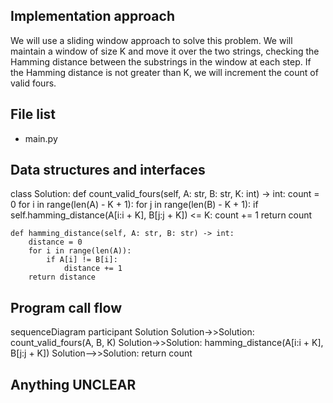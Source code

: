 ## Implementation approach

We will use a sliding window approach to solve this problem. We will maintain a window of size K and move it over the two strings, checking the Hamming distance between the substrings in the window at each step. If the Hamming distance is not greater than K, we will increment the count of valid fours.

## File list

- main.py

## Data structures and interfaces


class Solution:
    def count_valid_fours(self, A: str, B: str, K: int) -> int:
        count = 0
        for i in range(len(A) - K + 1):
            for j in range(len(B) - K + 1):
                if self.hamming_distance(A[i:i + K], B[j:j + K]) <= K:
                    count += 1
        return count

    def hamming_distance(self, A: str, B: str) -> int:
        distance = 0
        for i in range(len(A)):
            if A[i] != B[i]:
                distance += 1
        return distance

## Program call flow


sequenceDiagram
    participant Solution
    Solution->>Solution: count_valid_fours(A, B, K)
    Solution->>Solution: hamming_distance(A[i:i + K], B[j:j + K])
    Solution-->>Solution: return count

## Anything UNCLEAR



